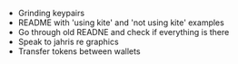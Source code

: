 - Grinding keypairs
- README with 'using kite' and 'not using kite' examples
- Go through old READNE and check if everything is there
- Speak to jahris re graphics 
- Transfer tokens between wallets